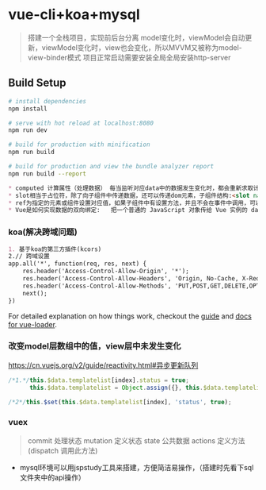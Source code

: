 # vue-cli+koa+mysql

> 搭建一个全栈项目，实现前后台分离
> model变化时，viewModel会自动更新，viewModel变化时，view也会变化，所以MVVM又被称为model-view-binder模式
> 项目正常启动需要安装全局全局安装http-server
## Build Setup

``` bash
# install dependencies
npm install

# serve with hot reload at localhost:8080
npm run dev

# build for production with minification
npm run build

# build for production and view the bundle analyzer report
npm run build --report
```

```md
* computed 计算属性（处理数据） 每当监听对应data中的数据发生变化时，都会重新求取计算属性，并触发更新相关dom
* slot相当于占位符，除了向子组件中传递数据，还可以传递dom元素，子组件结构:<slot name="head"></slot><slot></slot> 父组件结构:<h1 slot="head">i'm head</h1>。当子组件中的slot未定义name时(匿名slot)，则可以传递任一dom元素，若没有匿名slot,则会把将传递过来的dom元素删除
* ref为指定的元素或组件设置对应值，如果子组件中有设置方法，并且不会在事件中调用，可以通过this.$refs.swiper.todo()来调用
* Vue是如何实现数据的双向绑定:   把一个普通的 JavaScript 对象传给 Vue 实例的 data 选项，<b>Vue 将遍历此对象所有的属性</b>，并使用 <b>Object.defineProperty 把这些属性全部转为 getter/setter</b>。Object.defineProperty 是 ES5 中一个无法 shim 的特性，这也就是为什么 Vue 不支持 IE8 以及更低版本浏览器的原因
```
### koa(解决跨域问题)
```md
1. 基于koa的第三方插件(kcors)
2.// 跨域设置
app.all('*', function(req, res, next) {
	res.header('Access-Control-Allow-Origin', '*');
	res.header('Access-Control-Allow-Headers', 'Origin, No-Cache, X-Requested-With, If-Modified-Since, Pragma, Last-Modified, Cache-Control, Expires, Content-Type, X-E4M-With');
	res.header('Access-Control-Allow-Methods', 'PUT,POST,GET,DELETE,OPTIONS');
	next();
})
```

For detailed explanation on how things work, checkout the [guide](http://vuejs-templates.github.io/webpack/) and [docs for vue-loader](http://vuejs.github.io/vue-loader).

### 改变model层数组中的值，view层中未发生变化
https://cn.vuejs.org/v2/guide/reactivity.html#异步更新队列
```js
/*1.*/this.$data.templatelist[index].status = true;
      this.$data.templatelist = Object.assign({}, this.$data.templatelist);

/*2*/this.$set(this.$data.templatelist[index], 'status', true);
```


### vuex
> commit 处理状态
> mutation 定义状态
> state 公共数据
> actions 定义方法(dispatch 调用此方法)
* mysql环境可以用jspstudy工具来搭建，方便简洁易操作，（搭建时先看下sql文件夹中的api操作）

